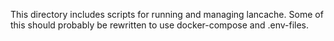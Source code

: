 This directory includes scripts for running and managing lancache. Some of this should probably be rewritten to use docker-compose and .env-files.